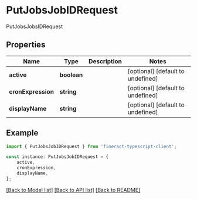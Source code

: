 # PutJobsJobIDRequest

PutJobsJobsIDRequest

## Properties

Name | Type | Description | Notes
------------ | ------------- | ------------- | -------------
**active** | **boolean** |  | [optional] [default to undefined]
**cronExpression** | **string** |  | [optional] [default to undefined]
**displayName** | **string** |  | [optional] [default to undefined]

## Example

```typescript
import { PutJobsJobIDRequest } from 'fineract-typescript-client';

const instance: PutJobsJobIDRequest = {
    active,
    cronExpression,
    displayName,
};
```

[[Back to Model list]](../README.md#documentation-for-models) [[Back to API list]](../README.md#documentation-for-api-endpoints) [[Back to README]](../README.md)
